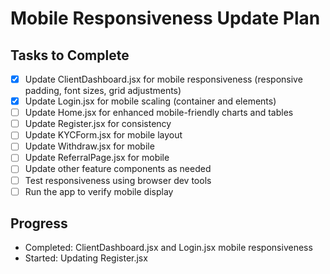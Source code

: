 # Mobile Responsiveness Update Plan

## Tasks to Complete
- [x] Update ClientDashboard.jsx for mobile responsiveness (responsive padding, font sizes, grid adjustments)
- [x] Update Login.jsx for mobile scaling (container and elements)
- [ ] Update Home.jsx for enhanced mobile-friendly charts and tables
- [ ] Update Register.jsx for consistency
- [ ] Update KYCForm.jsx for mobile layout
- [ ] Update Withdraw.jsx for mobile
- [ ] Update ReferralPage.jsx for mobile
- [ ] Update other feature components as needed
- [ ] Test responsiveness using browser dev tools
- [ ] Run the app to verify mobile display

## Progress
- Completed: ClientDashboard.jsx and Login.jsx mobile responsiveness
- Started: Updating Register.jsx
